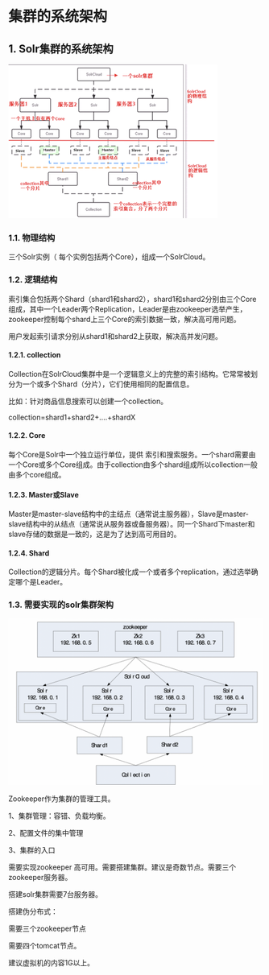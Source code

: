# 集群的系统架构

## 1.  Solr集群的系统架构

![](../../../.gitbook/assets/image%20%2867%29.png)

### 1.1. 物理结构

三个Solr实例（ 每个实例包括两个Core），组成一个SolrCloud。

### 1.2. 逻辑结构

索引集合包括两个Shard（shard1和shard2），shard1和shard2分别由三个Core组成，其中一个Leader两个Replication，Leader是由zookeeper选举产生，zookeeper控制每个shard上三个Core的索引数据一致，解决高可用问题。

用户发起索引请求分别从shard1和shard2上获取，解决高并发问题。

#### 1.2.1.                  collection

Collection在SolrCloud集群中是一个逻辑意义上的完整的索引结构。它常常被划分为一个或多个Shard（分片），它们使用相同的配置信息。

比如：针对商品信息搜索可以创建一个collection。

 collection=shard1+shard2+....+shardX

#### 1.2.2.                  Core

每个Core是Solr中一个独立运行单位，提供 索引和搜索服务。一个shard需要由一个Core或多个Core组成。由于collection由多个shard组成所以collection一般由多个core组成。

#### 1.2.3.                  Master或Slave

Master是master-slave结构中的主结点（通常说主服务器），Slave是master-slave结构中的从结点（通常说从服务器或备服务器）。同一个Shard下master和slave存储的数据是一致的，这是为了达到高可用目的。

#### 1.2.4.                  Shard

Collection的逻辑分片。每个Shard被化成一个或者多个replication，通过选举确定哪个是Leader。

### 1.3. 需要实现的solr集群架构

![](../../../.gitbook/assets/image%20%28146%29.png)

Zookeeper作为集群的管理工具。

1、集群管理：容错、负载均衡。

2、配置文件的集中管理

3、集群的入口

需要实现zookeeper 高可用。需要搭建集群。建议是奇数节点。需要三个zookeeper服务器。

搭建solr集群需要7台服务器。

搭建伪分布式：

需要三个zookeeper节点

需要四个tomcat节点。

建议虚拟机的内容1G以上。

